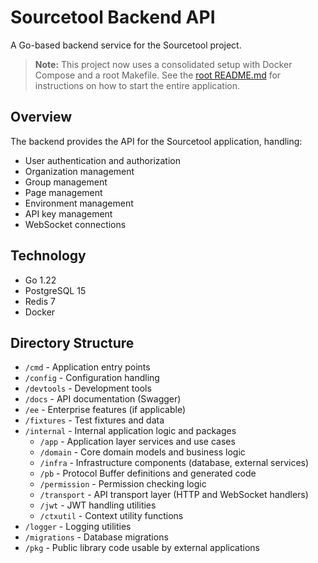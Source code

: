 # Sourcetool Backend API

A Go-based backend service for the Sourcetool project.

> **Note:** This project now uses a consolidated setup with Docker Compose and a root Makefile.
> See the [root README.md](../README.md) for instructions on how to start the entire application.

## Overview

The backend provides the API for the Sourcetool application, handling:
- User authentication and authorization
- Organization management
- Group management
- Page management
- Environment management
- API key management
- WebSocket connections

## Technology

- Go 1.22
- PostgreSQL 15
- Redis 7
- Docker

## Directory Structure

- `/cmd` - Application entry points
- `/config` - Configuration handling
- `/devtools` - Development tools
- `/docs` - API documentation (Swagger)
- `/ee` - Enterprise features (if applicable)
- `/fixtures` - Test fixtures and data
- `/internal` - Internal application logic and packages
  - `/app` - Application layer services and use cases
  - `/domain` - Core domain models and business logic
  - `/infra` - Infrastructure components (database, external services)
  - `/pb` - Protocol Buffer definitions and generated code
  - `/permission` - Permission checking logic
  - `/transport` - API transport layer (HTTP and WebSocket handlers)
  - `/jwt` - JWT handling utilities
  - `/ctxutil` - Context utility functions
- `/logger` - Logging utilities
- `/migrations` - Database migrations
- `/pkg` - Public library code usable by external applications
